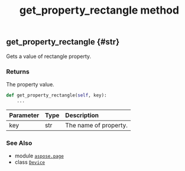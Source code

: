 ﻿---
title: get_property_rectangle method
second_title: Aspose.Page for Python via .NET API References
description: 
type: docs
weight: 260
url: /python-net/aspose.page/device/get_property_rectangle/
is_root: false
---

## get_property_rectangle {#str}

Gets a value of rectangle property.


### Returns 


The property value.


```python
def get_property_rectangle(self, key):
    ...
```


| Parameter | Type | Description |
| :- | :- | :- |
| key | str | The name of property. |



### See Also
* module [`aspose.page`](../../)
* class [`Device`](/page/python-net/aspose.page/device)
